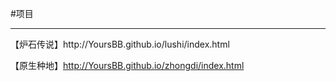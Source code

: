 #项目

<hr>
【炉石传说】http://YoursBB.github.io/lushi/index.html

【原生种地】http://YoursBB.github.io/zhongdi/index.html